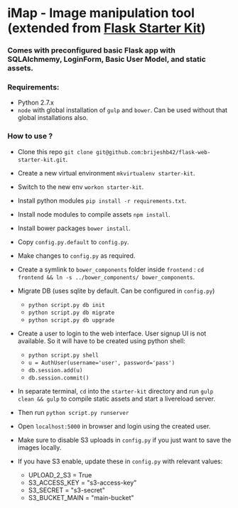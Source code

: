 # iMap - Image manipulation tool (extended from [Flask Starter Kit](https://github.com/brijeshb42/flask-web-starter-kit))

### Comes with preconfigured basic Flask app with SQLAlchmemy, LoginForm, Basic User Model, and static assets.

### Requirements:
* Python 2.7.x
* `node` with global installation of `gulp` and `bower`. Can be used without that global installations also.

### How to use ?
* Clone this repo `git clone git@github.com:brijeshb42/flask-web-starter-kit.git`.
* Create a new virtual environment `mkvirtualenv starter-kit`.
* Switch to the new env `workon starter-kit`.
* Install python modules `pip install -r requirements.txt`.
* Install node modules to compile assets `npm install`.
* Install bower packages `bower install`.
* Copy `config.py.default` to `config.py`.
* Make changes to `config.py` as required.
* Create a symlink to `bower_components` folder inside `frontend` : `cd frontend && ln -s ../bower_components/ bower_components`.
* Migrate DB (uses sqlite by default. Can be configured in `config.py`)
    * `python script.py db init`
    * `python script.py db migrate`
    * `python script.py db upgrade`
* Create a user to login to the web interface. User signup UI is not available. So it will have to be created using python shell:
    * `python script.py shell`
    * `u = AuthUser(username='user', password='pass')`
    * `db.session.add(u)`
    * `db.session.commit()`
* In separate terminal, `cd` into the `starter-kit` directory and run `gulp clean && gulp` to compile static assets and start a livereload server.
* Then run `python script.py runserver`
* Open `localhost:5000` in browser and login using the created user.
* Make sure to disable S3 uploads in `config.py` if you just want to save the images locally.
* If you have S3 enable, update these in `config.py` with relevant values:
    
    * UPLOAD_2_S3 = True
    * S3_ACCESS_KEY = "s3-access-key"
    * S3_SECRET = "s3-secret"
    * S3_BUCKET_MAIN = "main-bucket"
